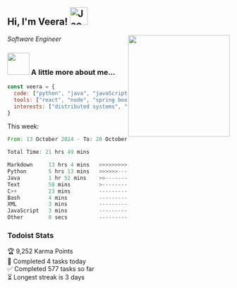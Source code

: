 <h2> Hi, I'm Veera! <img src="https://raw.githubusercontent.com/Tarikul-Islam-Anik/Animated-Fluent-Emojis/master/Emojis/Activities/Jack-O-Lantern.png" alt="Jack-O-Lantern" width="40" height="40" /></h2>
<img align='right' src="https://user-images.githubusercontent.com/74038190/213911110-aedbef38-a29f-4b6b-a65c-11608b4f75a5.gif" width="230">
<p><em>Software Engineer</em></p>


### <img src="https://user-images.githubusercontent.com/74038190/216656963-09118229-8a9e-4af0-910c-c37f35f2e210.gif" width="50"> A little more about me...  

```javascript
const veera = {
  code: ["python", "java", "javaScript", "typeScript", "c++"],
  tools: ["react", "node", "spring boot", "docker", "next.JS", "aws"],
  interests: ["distributed systems", "enterprise software", "parallel computing", "cloud computing", "machine learning", "AI"]
}
```
This week:
<!--START_SECTION:waka-->

```rust
From: 13 October 2024 - To: 20 October 2024

Total Time: 21 hrs 49 mins

Markdown     13 hrs 4 mins   >>>>>>>>>>>>>>>----------   59.92 %
Python       5 hrs 13 mins   >>>>>>-------------------   23.96 %
Java         1 hr 52 mins    >>-----------------------   08.63 %
Text         58 mins         >------------------------   04.45 %
C++          23 mins         -------------------------   01.77 %
Bash         4 mins          -------------------------   00.36 %
XML          3 mins          -------------------------   00.29 %
JavaScript   3 mins          -------------------------   00.25 %
Other        0 secs          -------------------------   00.03 %
```

<!--END_SECTION:waka-->


### Todoist Stats

<!-- TODO-IST:START -->
🏆  9,252 Karma Points           
🌸  Completed 4 tasks today           
✅  Completed 577 tasks so far           
⏳  Longest streak is 3 days
<!-- TODO-IST:END -->
<!--
Profile views:
[![](https://visitcount.itsvg.in/api?id=veeravivekt&label=Profile%20Views&color=1&icon=2&pretty=false)](https://visitcount.itsvg.in)
-->
